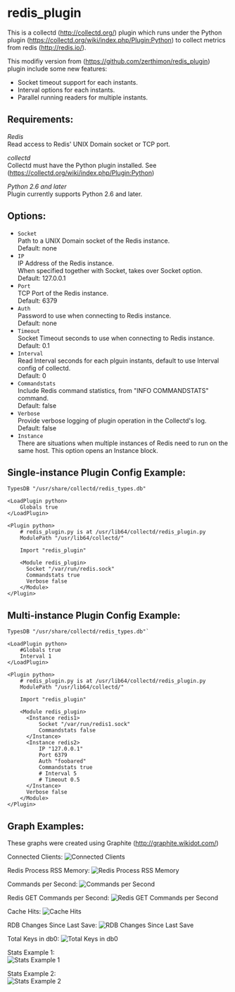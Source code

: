 redis_plugin
============

This is a collectd (<http://collectd.org/>) plugin which runs under the Python plugin (<https://collectd.org/wiki/index.php/Plugin:Python>) to collect metrics from redis (<http://redis.io/>).

This modifiy version from (<https://github.com/zerthimon/redis_plugin>) plugin include some new features:
* Socket timeout support for each instants.
* Interval options for each instants.
* Parallel running readers for multiple instants.

Requirements:
------------

*Redis*  
Read access to Redis' UNIX Domain socket or TCP port.

*collectd*  
Collectd must have the Python plugin installed. See (<https://collectd.org/wiki/index.php/Plugin:Python>)

*Python 2.6 and later*  
Plugin currently supports Python 2.6 and later.  

Options:
-------
* `Socket`  
   Path to a UNIX Domain socket of the Redis instance.  
   Default: none  
* `IP`  
   IP Address of the Redis instance.  
   When specified together with Socket, takes over Socket option.  
   Default: 127.0.0.1  
* `Port`  
   TCP Port of the Redis instance.  
   Default: 6379  
* `Auth`  
   Password to use when connecting to Redis instance.  
   Default: none  
* `Timeout`  
   Socket Timeout seconds to use when connecting to Redis instance.  
   Default: 0.1  
* `Interval`  
   Read Interval seconds for each plguin instants, default to use Interval config of collectd.  
   Default: 0  
* `Commandstats`  
   Include Redis command statistics, from "INFO COMMANDSTATS" command.  
   Default: false  
* `Verbose`  
   Provide verbose logging of plugin operation in the Collectd's log.  
   Default: false  
* `Instance`  
   There are situations when multiple instances of Redis need to run on the same host. This option opens an Instance block. 

Single-instance Plugin Config Example:
-------
    TypesDB "/usr/share/collectd/redis_types.db"

    <LoadPlugin python>
        Globals true
    </LoadPlugin>

    <Plugin python>
        # redis_plugin.py is at /usr/lib64/collectd/redis_plugin.py
        ModulePath "/usr/lib64/collectd/"

        Import "redis_plugin"

        <Module redis_plugin>
          Socket "/var/run/redis.sock"
          Commandstats true
          Verbose false
        </Module>
    </Plugin>

Multi-instance Plugin Config Example:
----------------------
    TypesDB "/usr/share/collectd/redis_types.db"`

    <LoadPlugin python>
        #Globals true
        Interval 1
    </LoadPlugin>

    <Plugin python>
        # redis_plugin.py is at /usr/lib64/collectd/redis_plugin.py
        ModulePath "/usr/lib64/collectd/"

        Import "redis_plugin"

        <Module redis_plugin>
          <Instance redis1>
              Socket "/var/run/redis1.sock"
              Commandstats false
          </Instance>
          <Instance redis2>
              IP "127.0.0.1"
              Port 6379
              Auth "foobared"
              Commandstats true
              # Interval 5
              # Timeout 0.5
          </Instance>
          Verbose false
        </Module>
    </Plugin>

Graph Examples:
--------------
These graphs were created using Graphite (<http://graphite.wikidot.com/>)

Connected Clients:
![Connected Clients](https://github.com/zerthimon/redis_plugin/raw/master/screenshots/redis_connected_clients.png)

Redis Process RSS Memory:
![Redis Process RSS Memory](https://github.com/zerthimon/redis_plugin/raw/master/screenshots/redis_memory_used_rss.png)

Commands per Second:
![Commands per Second](https://github.com/zerthimon/redis_plugin/raw/master/screenshots/redis_total_commands_per_sec.png)

Redis GET Commands per Second:
![Redis GET Commands per Second](https://github.com/zerthimon/redis_plugin/raw/master/screenshots/redis_get_commands_per_sec.png)

Cache Hits:
![Cache Hits](https://github.com/zerthimon/redis_plugin/raw/master/screenshots/redis_cache_hits.png)

RDB Changes Since Last Save:
![RDB Changes Since Last Save](https://github.com/zerthimon/redis_plugin/raw/master/screenshots/redis_changes_since_last_rdb_save.png)

Total Keys in db0:
![Total Keys in db0](https://github.com/zerthimon/redis_plugin/raw/master/screenshots/redis_db0_keys_total.png)

Stats Example 1:  
![Stats Example 1](https://github.com/zerthimon/redis_plugin/raw/master/screenshots/stats_example1.png)

Stats Example 2:  
![Stats Example 2](https://github.com/zerthimon/redis_plugin/raw/master/screenshots/stats_example2.png)

